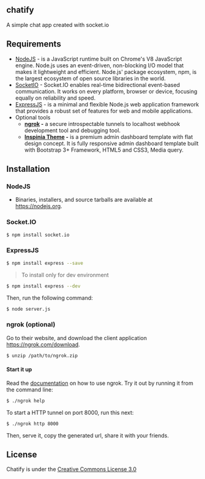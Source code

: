 ## chatify
A simple chat app created with socket.io

## Requirements
- [NodeJS](https://nodejs.org/en/) -  is a JavaScript runtime built on Chrome's V8 JavaScript engine. Node.js uses an event-driven, non-blocking I/O model that makes it lightweight and efficient.
Node.js' package ecosystem, npm, is the largest ecosystem of open source libraries in the world.
- [SocketIO](https://socket.io/) - Socket.IO enables real-time bidirectional event-based communication.
It works on every platform, browser or device, focusing equally on reliability and speed.
- [ExpressJS](https://expressjs.com/) - is a minimal and flexible Node.js web application framework that provides a 
robust set of features for web and mobile applications.
- Optional tools
  - **[ngrok](https://ngrok.com/) -** a secure introspectable tunnels to localhost webhook development tool and debugging tool.
  - **[Inspinia Theme](https://github.com/Chuibility/inspinia) -** is a premium admin dashboard template with flat design concept. It is fully responsive admin dashboard template built with Bootstrap 3+ Framework, HTML5 and CSS3, Media query. 
  
## Installation

### NodeJS

- Binaries, installers, and source tarballs are available at https://nodejs.org.

### Socket.IO

```bash
$ npm install socket.io
```

### ExpressJS

```bash
$ npm install express --save
```

> To install only for dev environment 

```bash
$ npm install express --dev
```

Then, run the following command:

```bash
$ node server.js
```

### ngrok (optional)

Go to their website, and download the client application https://ngrok.com/download.

```bash
$ unzip /path/to/ngrok.zip
```

#### Start it up

Read the [documentation](https://ngrok.com/docs/2) on how to use ngrok. Try it out by running it from the command line:

```bash
$ ./ngrok help
```

To start a HTTP tunnel on port 8000, run this next:

```bash
$ ./ngrok http 8000
```

Then, serve it, copy the generated url, share it with your friends.

## License

Chatify is under the [Creative Commons License 3.0](https://creativecommons.org/licenses/by/3.0/)
